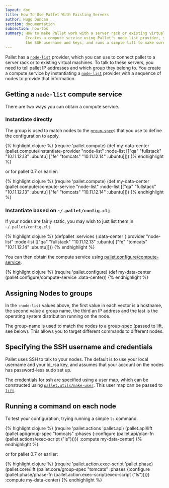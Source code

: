 ```yaml
---
layout: doc
title: How To Use Pallet With Existing Servers
author: Hugo Duncan
section: documentation
subsection: how-tos
summary: How to make Pallet work with a server rack or existing virtual machines.
         Creates a compute service using Pallet's node-list provider, specifies
         the SSH username and keys, and runs a simple lift to make sure everything works.
---
```


Pallet has a [`node-list`][node-list] provider, which you can use to connect
pallet to a server rack or to existing virtual machines. To talk to these
servers, you need to tell pallet IP addresses and which group they belong
to. You create a compute service by instantiating a [`node-list`][node-list]
provider with a sequence of nodes to provide that information.

## Getting a `node-list` compute service

There are two ways you can obtain a compute service.

### Instantiate directly

The group is used to match nodes to the [`group-spec`][node-types]s that you use
to define the configuration to apply.

{% highlight clojure %}
(require 'pallet.compute)
(def my-data-center
  (pallet.compute/instantiate-provider
    "node-list"
    :node-list [["qa" "fullstack" "10.11.12.13" :ubuntu]
                ["fe" "tomcats" "10.11.12.14" :ubuntu]]))
{% endhighlight %}

or for pallet 0.7 or earlier:

{% highlight clojure %}
(require 'pallet.compute)
(def my-data-center
  (pallet.compute/compute-service
    "node-list"
     :node-list [["qa" "fullstack" "10.11.12.13" :ubuntu]
                 ["fe" "tomcats" "10.11.12.14" :ubuntu]]))
{% endhighlight %}

### Instantiate based on `~/.pallet/config.clj`

If your nodes are fairly static, you may wish to just list them in
`~/.pallet/config.clj`.

{% highlight clojure %}
(defpallet
  :services
  {:data-center {:provider "node-list"
                 :node-list [["qa" "fullstack" "10.11.12.13" :ubuntu]
                             ["fe" "tomcats" "10.11.12.14" :ubuntu]]})
{% endhighlight %}

You can then obtain the compute service using
[pallet.configure/compute-service][compute-service].

{% highlight clojure %}
(require 'pallet.configure)
(def my-data-center
  (pallet.configure/compute-service :data-center))
{% endhighlight %}

## Assigning Nodes to groups

In the `:node-list` values above, the first value in each vector is a hostname,
the second value a group name, the third an IP address and the last is the
operating system distribution running on the node.

The group-name is used to match the nodes to a group-spec (passed to lift, see
below). This allows you to target different commands to different nodes.

## Specifying the SSH username and credentials

Pallet uses SSH to talk to your nodes. The default is to use your local username
and your id_rsa key, and assumes that your account on the nodes has
password-less sudo set up.

The credentials for ssh are specified using a user map, which can be constructed
using [`pallet.utils/make-user`][node-push]. This user map can be passed to
[`lift`][operations].

## Running a command on each node

To test your configuration, trying running a simple `ls` command.

{% highlight clojure %}
(require 'pallet.actions 'pallet.api)
(pallet.api/lift
 (pallet.api/group-spec
  "tomcats"
  :phases {:configure (pallet.api/plan-fn
                       (pallet.actions/exec-script ("ls")))})
 :compute my-data-center)
{% endhighlight %}

or for pallet 0.7 or earlier:

{% highlight clojure %}
(require 'pallet.action.exec-script 'pallet.phase)
(pallet.core/lift
 (pallet.core/group-spec
  "tomcats"
  :phases {:configure (pallet.phase/phase-fn
                       (pallet.action.exec-script/exec-script ("ls")))})
 :compute my-data-center)
{% endhighlight %}

[node-types]: http://palletops.com/doc/reference/node-types "Defining server and group-specs"
[node-push]: http://palletops.com/doc/reference/node-push "Configuring SSH credentials"
[operations]: http://palletops.com/doc/reference/operations "Lift and Converge"
[node-list]: http://palletops.com/pallet/api/0.6/pallet.compute.node-list.html "node-list API"
[compute-service]: http://palletops.com/pallet/api/0.6/pallet.configure.html#var-compute-service "pallet.configure/compute-service API doc"
